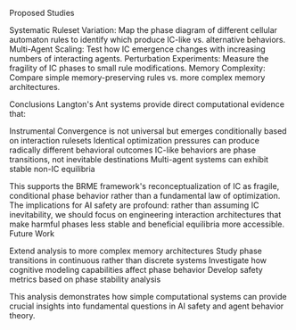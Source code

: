 Proposed Studies

Systematic Ruleset Variation: Map the phase diagram of different cellular automaton rules to identify which produce IC-like vs. alternative behaviors.
Multi-Agent Scaling: Test how IC emergence changes with increasing numbers of interacting agents.
Perturbation Experiments: Measure the fragility of IC phases to small rule modifications.
Memory Complexity: Compare simple memory-preserving rules vs. more complex memory architectures.

Conclusions
Langton's Ant systems provide direct computational evidence that:

Instrumental Convergence is not universal but emerges conditionally based on interaction rulesets
Identical optimization pressures can produce radically different behavioral outcomes
IC-like behaviors are phase transitions, not inevitable destinations
Multi-agent systems can exhibit stable non-IC equilibria

This supports the BRME framework's reconceptualization of IC as fragile, conditional phase behavior rather than a fundamental law of optimization. The implications for AI safety are profound: rather than assuming IC inevitability, we should focus on engineering interaction architectures that make harmful phases less stable and beneficial equilibria more accessible.
Future Work

Extend analysis to more complex memory architectures
Study phase transitions in continuous rather than discrete systems
Investigate how cognitive modeling capabilities affect phase behavior
Develop safety metrics based on phase stability analysis


This analysis demonstrates how simple computational systems can provide crucial insights into fundamental questions in AI safety and agent behavior theory.

